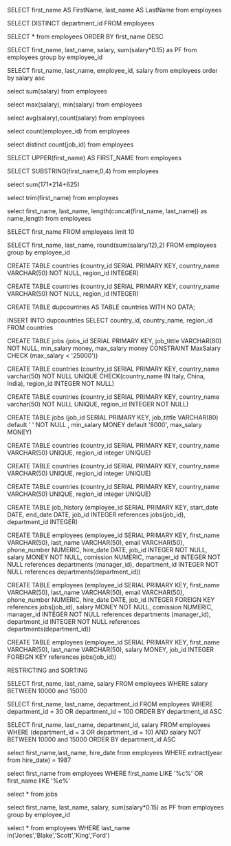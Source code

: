 SELECT first_name AS FirstName, last_name AS LastName from employees

SELECT DISTINCT department_id FROM employees

SELECT * from employees ORDER BY first_name DESC

SELECT first_name, last_name, salary, sum(salary*0.15) as PF from employees group by employee_id

SELECT first_name, last_name, employee_id, salary from employees order by salary asc

select sum(salary) from employees

select max(salary), min(salary) from employees

select avg(salary),count(salary) from employees

select count(employee_id) from employees

select distinct count(job_id) from employees
<!-- I DONT UNDERSTAND THIS QUESTION, WHAT DOES DESIGNATIONS MEAN? -->

SELECT UPPER(first_name) AS FIRST_NAME from employees

SELECT SUBSTRING(first_name,0,4)  from employees

select sum(171*214+625)

select trim(first_name) from employees

select first_name, last_name, length(concat(first_name, last_name)) as name_length from employees

SELECT first_name FROM employees limit 10

SELECT first_name, last_name, round(sum(salary/12),2) FROM employees group by employee_id

CREATE TABLE countries (country_id SERIAL PRIMARY KEY,
country_name VARCHAR(50) NOT NULL, region_id INTEGER)

CREATE TABLE countries (country_id SERIAL PRIMARY KEY,
country_name VARCHAR(50) NOT NULL, region_id INTEGER)

CREATE TABLE dupcountries
AS TABLE countries
WITH NO DATA;

INSERT INTO dupcountries
SELECT country_id, country_name, region_id
FROM countries

<!-- CONTINUE FROM CREATE TABLES 6. -->

CREATE TABLE jobs (jobs_id SERIAL PRIMARY KEY,
				   job_tittle VARCHAR(80) NOT NULL,
				   min_salary money,
				   max_salary money CONSTRAINT MaxSalary CHECK (max_salary < '25000'))

CREATE TABLE countries (country_id SERIAL PRIMARY KEY,
						country_name varchar(50) NOT NULL UNIQUE CHECK(country_name IN Italy, China, India),
						region_id INTEGER NOT NULL)
						

CREATE TABLE countries (country_id SERIAL PRIMARY KEY,
						country_name varchar(50) NOT NULL UNIQUE,
						region_id INTEGER NOT NULL)

CREATE TABLE jobs (job_id SERIAL PRIMARY KEY,
                   job_tittle VARCHAR(80) default ' ' NOT NULL ,
                   min_salary MONEY default '8000',
                   max_salary MONEY)

CREATE TABLE countries (country_id SERIAL PRIMARY KEY,
                        country_name VARCHAR(50) UNIQUE,
                        region_id integer UNIQUE)
						
						

CREATE TABLE countries (country_id SERIAL PRIMARY KEY,
                        country_name VARCHAR(50) UNIQUE,
                        region_id integer UNIQUE)


CREATE TABLE countries (country_id SERIAL PRIMARY KEY,
                        country_name VARCHAR(50) UNIQUE,
                        region_id integer UNIQUE)

CREATE TABLE job_history (employee_id SERIAL PRIMARY KEY,
                          start_date  DATE,
                          end_date DATE,
                          job_id INTEGER references jobs(job_id),
                          department_id INTEGER)

CREATE TABLE employees (employee_id SERIAL PRIMARY KEY,
                        first_name VARCHAR(50),
                        last_name VARCHAR(50),
                        email VARCHAR(50),
                        phone_number NUMERIC,
                        hire_date DATE,
                        job_id INTEGER NOT NULL,
                        salary MONEY NOT NULL,
                        comission NUMERIC,
                        manager_id INTEGER NOT NULL references departments (manager_id),
                        department_id INTEGER NOT NULL references departments(department_id))

CREATE TABLE employees (employee_id SERIAL PRIMARY KEY,
                        first_name VARCHAR(50),
                        last_name VARCHAR(50),
                        email VARCHAR(50),
                        phone_number NUMERIC,
                        hire_date DATE,
                        job_id INTEGER FOREIGN KEY  references jobs(job_id),
                        salary MONEY NOT NULL,
                        comission NUMERIC,
                        manager_id INTEGER NOT NULL references departments (manager_id),
                        department_id INTEGER NOT NULL references departments(department_id))

CREATE TABLE employees (employee_id SERIAL PRIMARY KEY,
                        first_name VARCHAR(50),
                        last_name VARCHAR(50),
                        salary MONEY,
                        job_id INTEGER FOREIGN KEY  references jobs(job_id))

<!-- whats up with these instructions? so confusing.. -->

RESTRICTING and SORTING

SELECT first_name, last_name, salary
FROM employees
WHERE salary BETWEEN 10000 and 15000

SELECT first_name, last_name, department_id
FROM employees
WHERE department_id = 30 OR department_id = 100
ORDER BY department_id ASC

SELECT first_name, last_name, department_id, salary
FROM employees
WHERE (department_id = 3 OR department_id = 10) AND salary NOT BETWEEN 10000 and 15000
ORDER BY department_id ASC
                       
select first_name,last_name, hire_date from employees
WHERE extract(year from hire_date) = 1987

select first_name from employees
WHERE first_name LIKE '%c%' OR first_name lIKE '%e%'

select * from jobs

select first_name, last_name, salary, sum(salary*0.15) as PF from employees group by employee_id 

select * from employees
WHERE last_name in('Jones','Blake','Scott','King','Ford')



